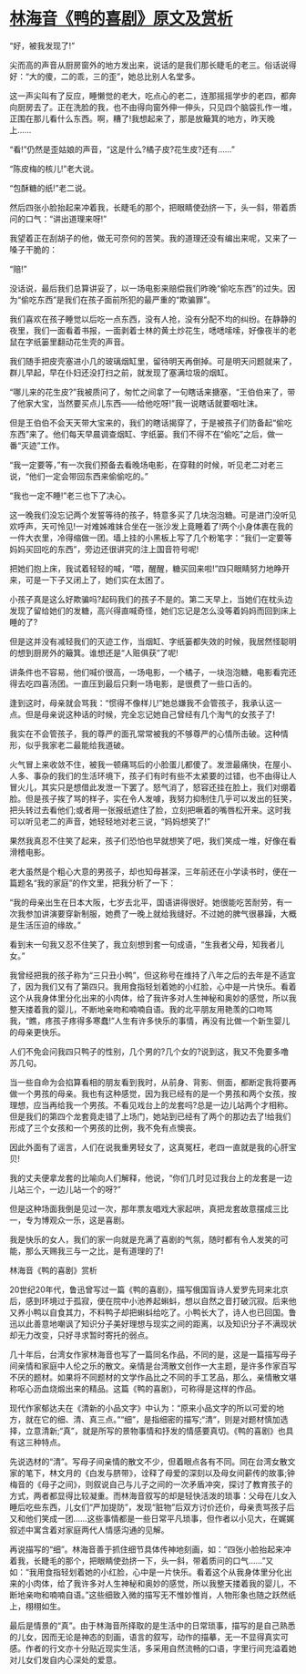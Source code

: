 # [林海音《鸭的喜剧》原文及赏析](https://www.vrrw.net/wx/8774.html)

“好，被我发现了!”

尖而高的声音从厨房窗外的地方发出来，说话的是我们那长睫毛的老三。俗话说得好：“大的傻，二的乖，三的歪”，她总比别人名堂多。

这一声尖叫有了反应，睡懒觉的老大，吃点心的老二，连那摇摇学步的老四，都奔向厨房去了。正在洗脸的我，也不由得向窗外伸一伸头，只见四个脑袋扎作一堆，正围在那儿看什么东西。啊，糟了!我想起来了，那是放簸箕的地方，昨天晚上……

“看!”仍然是歪姑娘的声音，“这是什么?橘子皮?花生皮?还有……”

“陈皮梅的核儿!”老大说。

“包酥糖的纸!”老二说。

然后四张小脸抬起来冲着我，长睫毛的那个，把眼睛使劲挤一下，头一斜，带着质问的口气：“讲出道理来呀!”



我望着正在刮胡子的他，做无可奈何的苦笑。我的道理还没有编出来呢，又来了一嗓子干脆的：

“赔!”

没话说，最后我们总算讲妥了，以一场电影来赔偿我们昨晚“偷吃东西”的过失。因为“偷吃东西”是我们在孩子面前所犯的最严重的“欺骗罪”。

我们喜欢在孩子睡觉以后吃一点东西，没有人抢，没有分配不均的纠纷。在静静的夜里，我们一面看着书报，一面剥着士林的黄土炒花生，㗭㗭嗦嗦，好像夜半的老鼠在字纸篓里翻动花生壳的声音。

我们随手把皮壳塞进小几的玻璃烟缸里，留待明天再倒掉。可是明天问题就来了，群儿早起，早在仆妇还没打扫之前，就发现了塞满垃圾的烟缸。

“哪儿来的花生皮?”我被质问了，匆忙之间拿了一句瞎话来搪塞，“王伯伯来了，带了他家大宝，当然要买点儿东西——给他吃呀!”我一说瞎话就要咽吐沫。

但是王伯伯不会天天带大宝来的，我们的瞎话揭穿了，于是被孩子们防备起“偷吃东西”来了。他们每天早晨调查烟缸、字纸篓。我们不得不在“偷吃”之后，做一番“灭迹”工作。

“我一定要等，”有一次我们预备去看晚场电影，在穿鞋的时候，听见老二对老三说，“他们一定会带回东西来偷偷吃的。”

“我也一定不睡!”老三也下了决心。

这一晚我们没忘记两个发誓等待的孩子，特意多买了几块泡泡糖。可是进门没听见欢呼声，天可怜见!一对难姊难妹合坐在一张沙发上竟睡着了!两个小身体裹在我的一件大衣里，冷得缩做一团。墙上挂的小黑板上写了几个粉笔字：“我们一定要等妈妈买回吃的东西”，旁边还很讲究的注上国音符号呢!

把她们抱上床，我试着轻轻的喊，“喂，醒醒，糖买回来啦!”四只眼睛努力地睁开来，可是一下子又闭上了，她们实在太困了。

小孩子真是这么好欺骗吗?起码我们的孩子不是的。第二天早上，当她们在枕头边发现了留给她们的发糖，高兴得直喊奇怪，她们忘记是怎么没等着妈妈而回到床上睡的了?

但是这并没有减轻我们的灭迹工作，当烟缸、字纸篓都失效的时候，我居然怪聪明的想到厨房外的簸箕。谁想还是“人赃俱获”了呢!

讲条件也不容易，他们喊价很高，一场电影，一个橘子，一块泡泡糖，电影看完还得去吃四喜汤团。一直压到最后只剩一场电影，是很费了一些口舌的。

逢到这时，母亲就会骂我：“惯得不像样儿!”她总嫌我不会管孩子，我承认这一点。但是母亲说这种话的时候，完全忘记她自己曾经有几个淘气的女孩子了!

我实在不会管孩子，我的尊严的面孔常常被我的不够尊严的心情所击破。这种情形，似乎我家老二最能给我道破。

火气冒上来收敛不住，被我一顿痛骂后的小脸蛋儿都傻了。发泄最痛快，在屋小、人多、事杂的我们的生活环境下，孩子们有时有些不太紧要的过错，也不由得让人冒火儿，其实只是想借此发泄一下罢了。怒气消了，怒容还挂在脸上，我们对绷着脸。但是孩子挨了骂的样子，实在令人发噱，我努力抑制住几乎可以发出的狂笑，把头转过去看他们;或者用一张报纸遮住了脸，立刻把噘着的嘴唇松开来。这时我可以听见老二的声音，她轻轻地对老三说，“妈妈想笑了!”

果然我真忍不住笑了起来，孩子们恐怕也早就想笑了吧，我们笑成一堆，好像在看滑稽电影。

老大虽然是个粗心大意的男孩子，却也知母甚深，三年前还在小学读书时，便在一篇题名“我的家庭”的作文里，把我分析了一下：

“我的母亲出生在日本大阪，七岁去北平，国语讲得很好。她很能吃苦耐劳，有一次我参加讲演要穿新制服，她费了一晚上就给我缝好。不过她的脾气很暴躁，大概是生活压迫的缘故。”

看到末一句我又忍不住笑了，我立刻想到套一句成语，“生我者父母，知我者儿女。”

我曾经把我的孩子称为“三只丑小鸭”，但这称号在维持了八年之后的去年是不适宜了，因为我们又有了第四只。我用食指轻划着她的小红脸，心中是一片快乐。看着这个从我身体里分化出来的小肉体，给了我许多对人生神秘和奥妙的感觉，所以我整天搂着我的婴儿，不断地亲吻和喃喃自语。我的北平朋友用艳羡的口吻骂我，“瞧，疼孩子疼得多寒蠢!”人生有许多快乐的事情，再没有比做一个新生婴儿的母亲更快乐。

人们不免会问我四只鸭子的性别，几个男的?几个女的?说到这，我又不免要多噜苏几句。

当一些自命为会掐算看相的朋友看到我时，从前身、背影、侧面，都断定我将要再做一个男孩的母亲。我也有这种感觉，因为我已经有的是一个男孩和两个女孩，按理想，应当再给我一个男孩。不看见戏台上的龙套吗?总是一边儿站两个才相称。但是我们的第四个龙套竟走错了上场门，她站到已经有了两个的那边去了!给我们形成了三个女孩和一个男孩的比例，我不免有点懊丧。

因此外面有了谣言，人们在说我重男轻女了，这真冤枉，老四一直就是我的心肝宝贝!

我的丈夫便拿龙套的比喻向人们解释，他说，“你们几时见过我台上的龙套是一边儿站三个，一边儿站一个的呀?”

但是这种场面我倒是见过一次，那年票友唱戏大家起哄，真把龙套故意摆成三比一，专为博观众一乐，这是喜剧。

我是快乐的女人，我们的家一向就是充满了喜剧的气氛，随时都有令人发笑的可能，那么天赐我三与一之比，是有道理的了!

林海音《鸭的喜剧》赏析

20世纪20年代，鲁迅曾写过一篇《鸭的喜剧》，描写俄国盲诗人爱罗先珂来北京后，感到环境过于孤寂，便在院中小池养起蝌蚪，想以自然之音打破沉寂。后来他又养小鸭以自食其力，不料鸭子却把蝌蚪给吃了。小鸭长大了，诗人也已回国。鲁迅以此善意地嘲讽了知识分子美好理想与现实之间的距离，以及知识分子不满现状却无力改变，只好寻求暂时寄托的弱点。

几十年后，台湾女作家林海音也写了一篇同名作品，不同的是，这是一篇描写母子间亲情和家庭中人伦之乐的散文。亲情是台湾散文创作一大主题，是许多作家百写不厌的题材。如果将不同题材的文学作品比之不同的手工艺品，那么，亲情散文堪称呕心沥血烧煅出来的精品。这篇《鸭的喜剧》，可称得是这样的作品。

现代作家郁达夫在《清新的小品文字》中认为：“原来小品文字的所以可爱的地方，就在它的细、清、真三点。”“细”，是指细密的描写;“清”，则是对题材慎加选择，立意清新;“真”，就是所写的景物事情和抒发的情感要真切。《鸭的喜剧》也具有这三种特点。

先说选材的“清”。写母子间亲情的散文不少，但着眼点各有不同。同在台湾女散文家的笔下，林文月的《白发与脐带》，诠释了母爱的深刻以及母女间薪传的故事;钟梅音的《母子之间》，则叙说自己与儿子之间的一次矛盾冲突，探讨了教育孩子的方式，两者都显得比较凝重。而林海音叙写的却是轻快活泼的琐事：父母在儿女入睡后吃些东西，儿女们“严加提防”，发现“脏物”后双方讨价还价，母亲责骂孩子后又和他们笑成一团……这些事情都是一些日常平凡琐事，但作者以小见大，在娓娓叙述中寓含着对家庭两代人情感沟通的见解。

再说描写的“细”。林海音善于抓住细节具体传神地刻画，如：“四张小脸抬起来冲着我，长睫毛的那个，把眼睛使劲挤一下，头一斜，带着质问的口气……”又如：“我用食指轻划着她的小红脸，心中是一片快乐。看着这个从我身体里分化出来的小肉体，给了我许多对人生神秘和奥妙的感觉，所以我整天搂着我的婴儿，不断地亲吻和喃喃自语。”这些细致入微的描写无不惟妙惟肖，人物形象也随之跃然纸上，栩栩如生。

最后是情景的“真”。由于林海音所择取的是生活中的日常琐事，描写的是自己熟悉的儿女，因而无论是神态的刻画，语言的叙写，动作的描摹，无一不显得真实可感。作者的行文亦十分贴近现实生活，多采用自然流畅的口语，字里行间充溢着她对儿女们发自内心深处的爱意。

